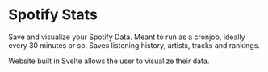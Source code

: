 # Spotify Stats

Save and visualize your Spotify Data. Meant to run as a cronjob, ideally every 30 minutes or so. Saves listening history, artists, tracks and rankings.

Website built in Svelte allows the user to visualize their data.
